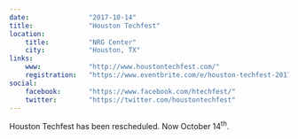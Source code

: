 ```yaml
---
date:               "2017-10-14"
title:              "Houston Techfest"
location:           
    title:          "NRG Center"
    city:           "Houston, TX"
links:
    www:            "http://www.houstontechfest.com/"
    registration:   "https://www.eventbrite.com/e/houston-techfest-2017-tickets-34244064920"
social:
    facebook:       "https://www.facebook.com/htechfest/"
    twitter:        "https://twitter.com/houstontechfest"
---
```

Houston Techfest has been rescheduled. Now October 14<sup>th</sup>.